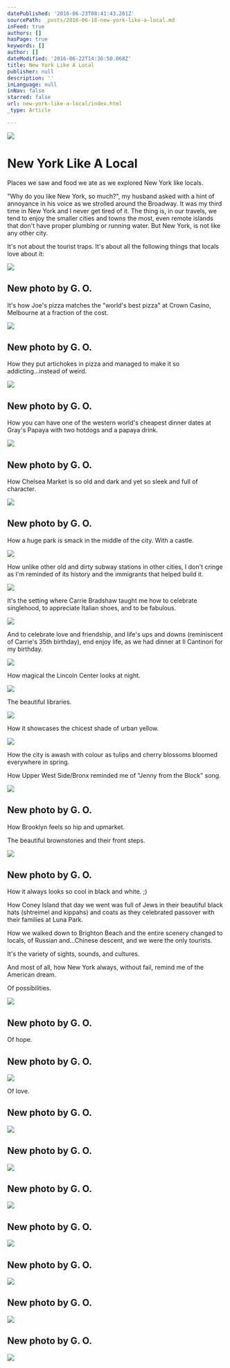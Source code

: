 ```yaml
---
datePublished: '2016-06-23T08:41:43.261Z'
sourcePath: _posts/2016-06-18-new-york-like-a-local.md
inFeed: true
authors: []
hasPage: true
keywords: []
author: []
dateModified: '2016-06-22T14:36:50.068Z'
title: New York Like A Local
publisher: null
description: ''
inLanguage: null
inNav: false
starred: false
url: new-york-like-a-local/index.html
_type: Article

---
```

![](https://the-grid-user-content.s3-us-west-2.amazonaws.com/4bbd4088-49db-4db7-a90e-c85572ec16f2.jpg)

# New York Like A Local

Places we saw and food we ate as we explored New York like locals.

"Why do you like New York, so much?", my husband asked with a hint of annoyance in his voice as we strolled around the Broadway. It was my third time in New York and I never get tired of it. The thing is, in our travels, we tend to enjoy the smaller cities and towns the most, even remote islands that don't have proper plumbing or running water. But New York, is not like any other city.

It's not about the tourist traps. It's about all the following things that locals love about it:

<article style=""><img src="https://imgflo.herokuapp.com/graph/vahj1ThiexotieMo/cd7c6c6d66c2bca9381d490154619e17/noop?input=https%3A%2F%2Flh3.googleusercontent.com%2Fo3LkKjc511NadRKCbRQ3ixTKHpFD8_sPRRykIwt_JfoUxjKuTOGxDSFc6Ppzmh7O-nPsMfeDIjJQuA%3Dw600-h315-p-k" /><h1>New photo by G. O.</h1></article>

It's how Joe's pizza matches the "world's best pizza" at Crown Casino, Melbourne at a fraction of the cost. 

<article style=""><img src="https://imgflo.herokuapp.com/graph/vahj1ThiexotieMo/44137c5d078524356122129bf3408525/noop?input=https%3A%2F%2Flh3.googleusercontent.com%2F9nq9NyUUgf0ZHL-J4W4x0LNbdbMeb4w08NTCbyt-68bQzlxFXAGMFCRDLHo3fULFI__BHq8TbAiAvQ%3Dw600-h315-p-k" /><h1>New photo by G. O.</h1></article>

How they put artichokes in pizza and managed to make it so addicting...instead of weird.

<article style=""><img src="https://imgflo.herokuapp.com/graph/vahj1ThiexotieMo/cba766e0d2632432ae2c1c3b60b1d0b6/noop?input=https%3A%2F%2Flh3.googleusercontent.com%2FnXMXKp0FcVoqoc3imePtDVAJugJJ9B0Wule24IPm39uTanQ3gXQO-qXsfxaeOavmJz10rDZm2vM5CQ%3Dw600-h315-p-k" /><h1>New photo by G. O.</h1></article>

How you can have one of the western world's cheapest dinner dates at Gray's Papaya with two hotdogs and a papaya drink. 

<article style=""><img src="https://imgflo.herokuapp.com/graph/vahj1ThiexotieMo/d32ace45cc9588a03994f84de6dd4804/noop?input=https%3A%2F%2Flh3.googleusercontent.com%2FnNClucML7DpTZwDJjLTekEjZ5qDZjeK7ozFrDbd5W6bk-neuTUTaYW1cNRnvPDr__jyIHXk0ZkZ4rg%3Dw600-h315-p-k" /><h1>New photo by G. O.</h1></article>

How Chelsea Market is so old and dark and yet so sleek and full of character. 

<article style=""><img src="https://imgflo.herokuapp.com/graph/vahj1ThiexotieMo/411246c07caa2f5b9acac20f78ed5b8b/noop?input=https%3A%2F%2Flh3.googleusercontent.com%2F3cWXh9wxTMFSqMdEDqjxKKg-QwijiAcMhaNAopNUV-3FbwFGia85zRKZwx6TlTi7bU5cXGO44ag7hQ%3Dw600-h315-p-k" /><h1>New photo by G. O.</h1></article>

How a huge park is smack in the middle of the city. With a castle.

<article style=""><img src="https://imgflo.herokuapp.com/graph/vahj1ThiexotieMo/208135859590d998e3124cb070ebf5f2/noop?input=https%3A%2F%2Flh3.googleusercontent.com%2FCfeCwXciL16XAcwhGrz1YhkKi-LJQYtvf90spmBAYzhFDpO4wOITuWH7AEvncuggZfGEWdcKpYOdRA%3Dw600-h315-p-k" /></article>

How unlike other old and dirty subway stations in other cities, I don't cringe as I'm reminded of its history and the immigrants that helped build it. 

<article style=""><img src="https://s3-us-west-2.amazonaws.com/the-grid-img/p/a38b8da93636f439f763c48d5f21b99141e77959.jpg" /></article>

It's the setting where Carrie Bradshaw taught me how to celebrate singlehood, to appreciate Italian shoes, and to be fabulous. 

<article style=""><img src="https://s3-us-west-2.amazonaws.com/the-grid-img/p/29d17386ee67a9a93f9ef2a51e094f5c184a9832.jpg" /></article>

And to celebrate love and friendship, and life's ups and downs (reminiscent of Carrie's 35th birthday), end enjoy life, as we had dinner at Il Cantinori for my birthday. 

<article style=""><img src="https://s3-us-west-2.amazonaws.com/the-grid-img/p/19326e4a39fd1027b5fdc0a507e4bfee5f994987.jpg" /></article>

How magical the Lincoln Center looks at night. 

<article style=""><img src="https://s3-us-west-2.amazonaws.com/the-grid-img/p/0b5f7a0e785e9bd32fdcae2395b3e1556282f590.jpg" /></article>

The beautiful libraries. 

<article style=""><img src="https://imgflo.herokuapp.com/graph/vahj1ThiexotieMo/5ceb0ac9786e6c4b55c7563eb340701a/noop?input=https%3A%2F%2Flh3.googleusercontent.com%2FxkD7tTnMAG1tLDwPlG6xj8C3ELn-xs3E5hzvQfDhRqcWecbrEFMbhAdIhwkG-gK0yK9nsXkzIqhwaA%3Dw600-h315-p-k" /></article>

How it showcases the chicest shade of urban yellow. 

<article style=""><img src="https://imgflo.herokuapp.com/graph/vahj1ThiexotieMo/4701ef2a3674f58fb9c5fa3cfeee498e/noop?input=https%3A%2F%2Flh3.googleusercontent.com%2FjXBdcOz8QoxeTjDcEyMSz5KDqEwAG4EcIy2BBA1SqH_Kld4VDx-prfFjDlOoJ3Qa2hOoKOeMMi2x-g%3Dw600-h315-p-k" /></article>

How the city is awash with colour as tulips and cherry blossoms bloomed everywhere in spring. 

How Upper West Side/Bronx reminded me of "Jenny from the Block" song.

<article style=""><img src="https://imgflo.herokuapp.com/graph/vahj1ThiexotieMo/ddc4e44f59fcbf6b0df058362a08501c/noop?input=https%3A%2F%2Flh3.googleusercontent.com%2Fp2RTiv48fyE7V4rTo7EVruwYaB_xtCzM2U9P07vhiw9cOb5TWgzBgBJQcXF20aOXpsqaVVX9YCOigw%3Dw600-h315-p-k" /><h1>New photo by G. O.</h1></article>

How Brooklyn feels so hip and upmarket.

The beautiful brownstones and their front steps. 

<article style=""><img src="https://imgflo.herokuapp.com/graph/vahj1ThiexotieMo/6246a3d751665af63bf90d598972b2c1/noop?input=https%3A%2F%2Flh3.googleusercontent.com%2FmG3jNZX7B3JX80_H_pM7oVqU26xr7x_oLOuKwMMkDdjS9OS5NrLnTo64xRwLXDzFYd6M-d0acdEy5w%3Dw600-h315-p-k" /><h1>New photo by G. O.</h1></article>

How it always looks so cool in black and white. ;) 

How Coney Island that day we went was full of Jews in their beautiful black hats (shtreimel and kippahs) and coats as they celebrated passover with their families at Luna Park. 

How we walked down to Brighton Beach and the entire scenery changed to locals, of Russian and...Chinese descent, and we were the only tourists. 

It's the variety of sights, sounds, and cultures. 

And most of all, how New York always, without fail, remind me of the American dream. 

Of possibilities. 

<article style=""><img src="https://s3-us-west-2.amazonaws.com/the-grid-img/p/90e4b6ef18868f6b2d38896e5b72cf4f25c16358.jpg" /><h1>New photo by G. O.</h1></article>

Of hope. 

<article style=""><h1>New photo by G. O.</h1><img src="https://lh3.googleusercontent.com/A440C3MoV1W4CCSR2RmsR6Ew4yK_FOeT0O_lrxOwsn_tmTOx_WNxMKrFebWaQztQw0hQimJV_KAP3w=w600-h315-p-k" /></article>

Of love.

<article style=""><h1>New photo by G. O.</h1><img src="https://lh3.googleusercontent.com/m1SAWzLN4qwkhs3ierjMf5E3WIgUKEuJ8MbVT_XpW30GJcbQ7uORxfn2riZCAPDsKrqBMABL6QYAKw=w600-h315-p-k" /></article>

<article style=""><h1>New photo by G. O.</h1><img src="https://lh3.googleusercontent.com/ji4NPq2wxcTH9tynAafmk-SigyXM8UlGOhdqIDh90Np3_TRMuq2XT7ehMJPomFFdPBozvzTsXSn0VQ=w600-h315-p-k" /></article>

<article style=""><h1>New photo by G. O.</h1><img src="https://lh3.googleusercontent.com/F2HBkHl-L_EO0NJa4EWTkTxHtchtkxydIL9Kk_ZX7IAsWyJ6Dbhl3-UxvutiovBHBqsBhcMj_1Xdxg=w600-h315-p-k" /></article>

<article style=""><h1>New photo by G. O.</h1><img src="https://lh3.googleusercontent.com/w8bHGFV40WqYxboxb4DBcA_yp1ueBPk4dYn7c1dceu0FNa-3WKKgidCXAFwLkQjZUJEP19DZxdEVRQ=w600-h315-p-k" /></article>

<article style=""><h1>New photo by G. O.</h1><img src="https://lh3.googleusercontent.com/URGPShvvHkBG3QhAwDKUz4-LAiJIaRtXo38aMsIrddiwZXFgM6DxTFFevaCQ4_E5fXENrMWu1O5D3g=w600-h315-p-k" /></article>

<article style=""><h1>New photo by G. O.</h1><img src="https://lh3.googleusercontent.com/ssxd-SwQojlH2ZjebexzqhEBjaC32ICDgtfVdaeeMPw4IPTkkHNlgMmBgzipQaw8apYQI8fc6N7k5w=w600-h315-p-k" /></article>

<article style=""><h1>New photo by G. O.</h1><img src="https://lh3.googleusercontent.com/awQQu1t13gdIwenjWQ-EjcS2qG-9ImKgux4trKIbM78ZX-_sK5pNKWppmr5C7auE-nBg97YnErt97w=w600-h315-p-k" /></article>